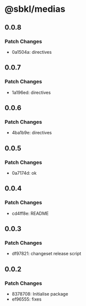 # @sbkl/medias

## 0.0.8

### Patch Changes

- 0a1504a: directives

## 0.0.7

### Patch Changes

- 1a196ed: directives

## 0.0.6

### Patch Changes

- 4ba1b9e: directives

## 0.0.5

### Patch Changes

- 0a7174d: ok

## 0.0.4

### Patch Changes

- cd4ff8e: README

## 0.0.3

### Patch Changes

- df97821: changeset release script

## 0.0.2

### Patch Changes

- 8378708: Initialise package
- ef96555: fixes
